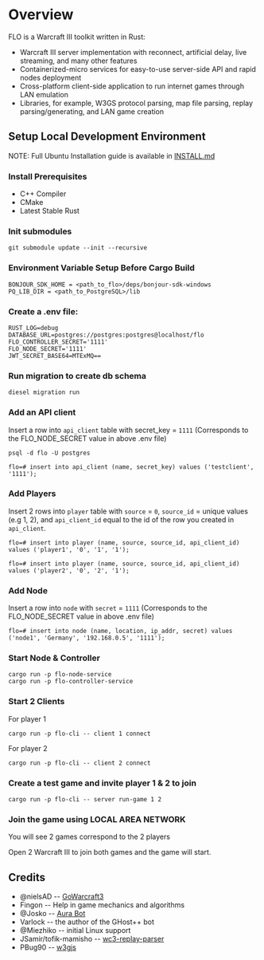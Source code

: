# Overview

FLO is a Warcraft III toolkit written in Rust:

- Warcraft III server implementation with reconnect, artificial delay, live streaming, and many other features
- Containerized-micro services for easy-to-use server-side API and rapid nodes deployment
- Cross-platform client-side application to run internet games through LAN emulation
- Libraries, for example, W3GS protocol parsing, map file parsing, replay parsing/generating, and LAN game creation

## Setup Local Development Environment

NOTE: Full Ubuntu Installation guide is available in [INSTALL.md](INSTALL.md)

### Install Prerequisites

- C++ Compiler
- CMake
- Latest Stable Rust

### Init submodules

```
git submodule update --init --recursive
```

### Environment Variable Setup Before Cargo Build

```
BONJOUR_SDK_HOME = <path_to_flo>/deps/bonjour-sdk-windows
PQ_LIB_DIR = <path_to_PostgreSQL>/lib
```

### Create a .env file:
```
RUST_LOG=debug
DATABASE_URL=postgres://postgres:postgres@localhost/flo
FLO_CONTROLLER_SECRET='1111'
FLO_NODE_SECRET='1111'
JWT_SECRET_BASE64=MTExMQ==
```

### Run migration to create db schema

```
diesel migration run
```

### Add an API client
Insert a row into `api_client` table with secret_key = `1111` (Corresponds to the FLO_NODE_SECRET value in above .env file)

```shell
psql -d flo -U postgres
```

```
flo=# insert into api_client (name, secret_key) values ('testclient', '1111');
```

### Add Players
Insert 2 rows into `player` table with `source` = `0`, `source_id` = unique values (e.g 1, 2), and `api_client_id` equal to the id of the row you created in `api_client`.

```
flo=# insert into player (name, source, source_id, api_client_id) values ('player1', '0', '1', '1');
```

```
flo=# insert into player (name, source, source_id, api_client_id) values ('player2', '0', '2', '1');
```

### Add Node
Insert a row into `node` with `secret` = `1111` (Corresponds to the FLO_NODE_SECRET value in above .env file)

```
flo=# insert into node (name, location, ip_addr, secret) values ('node1', 'Germany', '192.168.0.5', '1111');
```

### Start Node & Controller
```
cargo run -p flo-node-service
cargo run -p flo-controller-service
```

### Start 2 Clients
For player 1
```
cargo run -p flo-cli -- client 1 connect
```

For player 2
```
cargo run -p flo-cli -- client 2 connect
```

### Create a test game and invite player 1 & 2 to join

```
cargo run -p flo-cli -- server run-game 1 2
```

### Join the game using LOCAL AREA NETWORK

You will see 2 games correspond to the 2 players

Open 2 Warcraft III to join both games and the game will start.

## Credits

- @nielsAD -- [GoWarcraft3](https://github.com/nielsAD/gowarcraft3)
- Fingon -- Help in game mechanics and algorithms
- @Josko -- [Aura Bot](https://github.com/Josko/aura-bot)
- Varlock -- the author of the GHost++ bot
- @Miezhiko -- initial Linux support
- JSamir/tofik-mamisho -- [wc3-replay-parser](https://github.com/JSamir/wc3-replay-parser)
- PBug90 -- [w3gjs](hhttps://github.com/PBug90/w3gjs)

